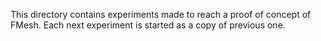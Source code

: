 This directory contains experiments made to reach a proof of concept of FMesh. Each next experiment is started as a copy of previous one.
